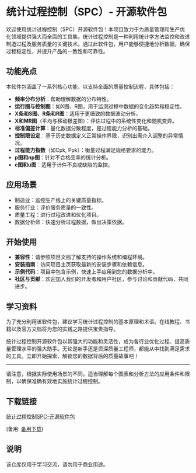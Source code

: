 # 统计过程控制（SPC）- 开源软件包

欢迎使用统计过程控制（SPC）开源软件包！本项目致力于为质量管理和生产优化领域提供强大而全面的工具集。统计过程控制是一种利用统计学方法监控和改进制造过程及服务质量的关键技术。通过此软件包，用户能够便捷地分析数据，确保过程稳定性，并提升产品的一致性和可靠性。

## 功能亮点

本软件包涵盖了一系列核心功能，以支持全面的质量控制流程，具体包括：
- **频率分布分析**：帮助理解数据的分布特性。
- **运行图与控制图**：如X图、R图，用于监测过程中数据的变化趋势和稳定性。
- **X条和S图、R条和R图**：适用于更细致的数据波动分析。
- **X和MR图**（平均与移动极差图）：评估过程中的系统性变化和随机变异。
- **标准偏差计算**：量化数据分散程度，是过程能力分析的基础。
- **控制限设定**：基于历史数据定义正常操作界限，识别出需介入调整的异常情况。
- **过程能力指数**（如Cpk, Ppk）：衡量过程满足规格要求的能力。
- **p图和np图**：针对不合格品率的统计分析。
- **c图和u图**：适用于计件不良或缺陷的监控。

## 应用场景

- 制造业：监控生产线上的关键质量指标。
- 服务行业：评价服务质量的一致性。
- 质量工程：进行过程改进和优化项目。
- 数据分析师：快速分析过程数据，做出决策依据。

## 开始使用

- **兼容性**：请参照项目文档了解支持的操作系统和编程环境。
- **安装指南**：访问项目主页获取最新的安装步骤和依赖信息。
- **示例代码**：项目中包含示例，快速上手应用到您的数据分析中。
- **社区与贡献**：欢迎加入我们的开发者和用户社区，参与讨论和贡献代码，共同进步。

## 学习资料

为了充分利用该软件包，建议学习统计过程控制的基本原理和术语。在线教程、书籍以及官方文档将为您的实践之路提供宝贵指导。

统计过程控制开源软件包以其强大的功能和灵活性，成为各行业优化过程、提高质量管理水平的强大助手。无论是新手还是资深质量工程师，都能从中找到满足需求的工具。立即开始探索，解锁您的数据背后的质量故事吧！

---

请注意，根据实际使用场景的不同，适当理解每个图表和分析方法的应用条件和限制，以确保准确有效地实施统计过程控制。

## 下载链接
[统计过程控制SPC-开源软件包](https://pan.quark.cn/s/31d3733ee7e2) 

(备用: [备用下载](https://pan.baidu.com/s/1CzwETMxmEU1wCl1_uDJxJw?pwd=1234))

## 说明

该仓库仅用于学习交流，请勿用于商业用途。
